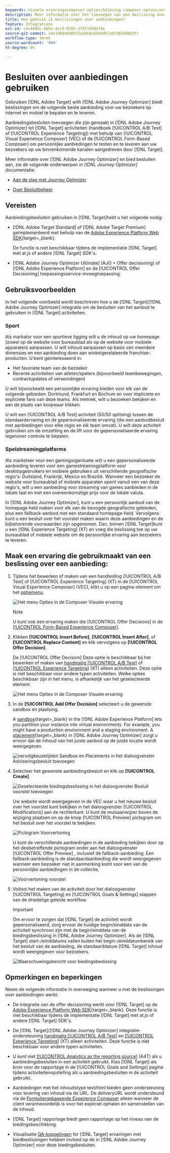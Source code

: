 ```yaml
---
keywords: visuele ervaringscomposer-opties;beleving composer-opties;ervaringsopties;bied beslissing aan;offer decisioning;ajo;optimaliseer de reis
description: Meer informatie over het toevoegen van een beslissing over voorstellen die is gemaakt in [!DNL Adobe Journey Optimizer] aan een activiteit.
title: Hoe gebruik ik beslissingen over aanbiedingen?
feature: Integrations
exl-id: cec46d5c-bb5e-4cc9-8785-370f158d3f8e
source-git-commit: c6e14884dd0972a2de8c659ddb7a6fd659d083fc
workflow-type: tm+mt
source-wordcount: '949'
ht-degree: 0%

---
```


# Besluiten over aanbiedingen gebruiken

Gebruiken [!DNL Adobe Target] with [!DNL Adobe Journey Optimizer] biedt beslissingen om de volgende beste aanbieding voor uw bezoekers op internet en mobiel te bepalen en te leveren.

Aanbiedingsbesluiten toevoegen die zijn gemaakt in [!DNL Adobe Journey Optimizer] tot [!DNL Target] activiteiten (handboek [!UICONTROL A/B Test] of [!UICONTROL Experience Targeting]) met behulp van [!UICONTROL Visual Experience Composer] (VEC) of de [!UICONTROL Form-Based Composer] om persoonlijke aanbiedingen te testen en te leveren aan uw bezoekers op uw binnenkomende kanalen aangedreven door [!DNL Target].

Meer informatie over [!DNL Adobe Journey Optimizer] en bied besluiten aan, zie de volgende onderwerpen in *[!DNL Journey Optimizer]* documentatie:

* [Aan de slag met Journey Optimizer](https://experienceleague.adobe.com/docs/journey-optimizer/using/get-started/get-started.html)

* [Over Besluitbeheer](https://experienceleague.adobe.com/docs/journey-optimizer/using/offer-decisioning/get-started-decision/starting-offer-decisioning.html)

## Vereisten

Aanbiedingsbesluiten gebruiken in [!DNL Target]hebt u het volgende nodig:

* [!DNL Adobe Target Standard] of [!DNL Adobe Target Premium] geïmplementeerd met behulp van de [Adobe Experience Platform Web SDK](https://developer.adobe.com/target/implement/client-side/aep-web-sdk/){target=_blank}.

   De functie is niet beschikbaar tijdens de implementatie [!DNL Target] met at.js of andere [!DNL Target] SDK&#39;s.

* [!DNL Adobe Journey Optimizer Ultimate] (AJO + Offer decisioning) of [!DNL Adobe Experience Platform] en de [!UICONTROL Offer Decisioning] toepassingsservice-invoegtoepassing.

## Gebruiksvoorbeelden

In het volgende voorbeeld wordt beschreven hoe u de [!DNL Target]/[!DNL Adobe Journey Optimizer] integratie om de besluiten van het aanbod te gebruiken in [!DNL Target] activiteiten:

### Sport

Als markator voor een sportieve ligging wilt u de inhoud op uw homepage (zowel op de website voor bureaublad als op de website voor mobiele apparaten) aanpassen. U wilt inhoud aanpassen op basis van meerdere dimensies en een aanbieding doen aan winkelgerelateerde franchise-producten. U bent geïnteresseerd in:

* Het favoriete team van de bezoeker
* Recente activiteiten van atleten/spelers (bijvoorbeeld teambewegingen, contractupdates of verwondingen)

U wilt bijvoorbeeld een persoonlijke ervaring bieden voor elk van de volgende gebieden: Dortmund, Frankfurt en Bochum en voor impliciete en expliciete fans van deze teams. Als metriek, wilt u bezoeken bekijken en aan de plaats van koopwaar klikken.

U wilt een [!UICONTROL A/B Test] activiteit (50/50 splitsing) tussen de standaardervaring en de gepersonaliseerde ervaring (die een aanbodbesluit met aanbiedingen voor elke regio en elk team omvat). U wilt deze activiteit gebruiken om de omzetting en de lift voor de gepersonaliseerde ervaring tegenover controle te bepalen.

### Spelstreamingplatforms

Als marketeer voor een gamingorganisatie wilt u een gepersonaliseerde aanbieding leveren voor een gamestreamingplatform voor desktopgebruikers en mobiele gebruikers uit verschillende geografische regio&#39;s: Duitsland, Frankrijk, Mexico en Brazilië. Wanneer een bezoeker de website voor bureaublad of mobiele apparaten opent vanuit een van deze regio&#39;s, wilt u een aanbieding voor streaming van games aanbieden in de lokale taal en met een overeenkomstige prijs voor de lokale valuta.

In [!DNL Adobe Journey Optimizer], kunt u een persoonlijk aanbod van de homepage held maken voor elk van de beoogde geografische gebieden, plus een fallback-aanbod met een standaard homepage-held. Vervolgens kunt u een besluit over het voorstel maken waarin deze aanbiedingen en de bijbehorende voorwaarden zijn opgenomen. Dan, binnen [!DNL Target]kunt u een [!DNL Experience Targeting] (XT) en voeg die beslissing toe op uw bureaublad of mobiele website om de persoonlijke ervaring aan bezoekers te leveren.

## Maak een ervaring die gebruikmaakt van een beslissing over een aanbieding:

1. Tijdens het bewerken of maken van een handleiding [!UICONTROL A/B Test] of [!UICONTROL Experience Targeting] (XT) in de [!UICONTROL Visual Experience Composer] (VEC), klikt u op een pagina-element om het [optiemenu](/help/main/c-experiences/c-visual-experience-composer/viztarget-options.md).

   ![Het menu Opties in de Composer Visuele ervaring](assets/options-menu1.png)

   >[!NOTE]
   >
   >U kunt ook een ervaring maken die [!UICONTROL Offer Decisions] in de [[!UICONTROL Form-Based Experience Composer]](/help/main/c-experiences/form-experience-composer.md).

1. Klikken **[!UICONTROL Insert Before]**, **[!UICONTROL Insert After]**, of **[!UICONTROL Replace Content]** en klik vervolgens op **[!UICONTROL Offer Decision]**.

   De [!UICONTROL Offer Decision] Deze optie is beschikbaar bij het bewerken of maken van [handmatig [!UICONTROL A/B Test]](/help/main/c-activities/t-test-ab/test-ab.md#types) of [[!UICONTROL Experience Targeting]](/help/main/c-activities/t-experience-target/experience-target.md) (XT) alleen activiteiten. Deze optie is niet beschikbaar voor andere typen activiteiten. Welke opties beschikbaar zijn in het menu, is afhankelijk van het geselecteerde element.

   ![Het menu Opties in de Composer Visuele ervaring](assets/options-menu.png)

1. In de **[!UICONTROL Add Offer Decision]** selecteert u de gewenste sandbox en plaatsing.

   A [sandbox](https://experienceleague.adobe.com/docs/experience-platform/sandbox/ui/overview.html){target=_blank} in the [!DNL Adobe Experience Platform] lets you partition your instance into virtual environments. For example, you might have a production environment and a staging environment. A [placement](https://experienceleague.adobe.com/docs/journey-optimizer/using/offer-decisioning/create-components/creating-placements.html){target=_blank} in [!DNL Adobe Journey Optimizer] zorgt u ervoor dat de inhoud van het juiste aanbod op de juiste locatie wordt weergegeven.

   ![vervolgkeuzelijsten Sandbox en Placements in het dialoogvenster Adviseringsbesluit toevoegen](/help/main/c-integrating-target-with-mac/ajo/assets/sandbox-placement.png)

1. Selecteer het gewenste aanbiedingsbesluit en klik op **[!UICONTROL Create]**.

   ![Geselecteerde biedingsbeslissing in het dialoogvenster Besluit voorstel toevoegen](assets/offer-decision.png)

   Uw website wordt weergegeven in de VEC waar u het nieuwe besluit over het voorstel kunt bekijken in het dialoogvenster [!UICONTROL Modifications] aan de rechterkant. U kunt de muisaanwijzer boven de wijziging plaatsen en op de knop [!UICONTROL Preview] pictogram om het besluit over het voorstel te bekijken.

   ![Pictogram Voorvertoning](assets/preview-icon.png)

   U kunt de verschillende aanbiedingen in de aanbieding bekijken door op het desbetreffende pictogram onder aan het dialoogvenster [!UICONTROL Offer Preview] , inclusief de fallback-aanbieding. Een fallback-aanbieding is de standaardaanbieding die wordt weergegeven wanneer een bezoeker niet in aanmerking komt voor een van de persoonlijke aanbiedingen in de collectie.

   ![Voorvertoning voorstel](assets/offer-preview.png)

1. Voltooi het maken van de activiteit door het dialoogvenster [!UICONTROL Targeting] en [!UICONTROL Goals & Settings] stappen van de driedelige geleide workflow.

   >[!IMPORTANT]
   >
   >Om ervoor te zorgen dat [!DNL Target] de activiteit wordt gepersonaliseerd, zorg ervoor de huidige begin/einddata van de activiteit synchroon zijn met de begin/einddata van de biedingsbeslissing in [!DNL Adobe Journey Optimizer]. Als de [!DNL Target] start-/einddatums vallen buiten het begin-/einddatumbereik van het besluit van de aanbieding, de standaarddatum [!DNL Target] inhoud wordt weergegeven voor bezoekers.

   ![Waarschuwingsbericht voor biedingsbeslissing](/help/main/c-integrating-target-with-mac/ajo/assets/offer-decision-warning.png)

## Opmerkingen en beperkingen

Neem de volgende informatie in overweging wanneer u met de beslissingen over aanbiedingen werkt:

* De integratie van de offer decisioning werkt voor [!DNL Target] op de [Adobe Experience Platform Web SDK](https://developer.adobe.com/target/implement/client-side/aep-web-sdk/){target=_blank}. Deze functie is niet beschikbaar tijdens de implementatie [!DNL Target] met at.js of andere [!DNL Target] SDK&#39;s.

* De [!DNL Target]/[!DNL Adobe Journey Optimizer] integratie-ondersteuning [handmatig [!UICONTROL A/B Test]](/help/main/c-activities/t-test-ab/test-ab.md#types) en [[!UICONTROL Experience Targeting]](/help/main/c-activities/t-experience-target/experience-target.md) (XT) alleen activiteiten. Deze functie is niet beschikbaar voor andere typen activiteiten.

* U kunt niet [[!UICONTROL Analytics as the reporting source]](/help/main/c-integrating-target-with-mac/a4t/a4t.md) (A4T) als u aanbiedingsbesluiten in een activiteit gebruikt. Kies [!DNL Target] als bron voor de rapportage in de [!UICONTROL Goals and Settings] pagina tijdens activiteitenopstelling als u aanbiedingsbesluiten in de activiteit gebruikt.

* Aanbiedingen met het inhoudstype text/html bieden geen ondersteuning voor levering van inhoud via de URL. De deliveryURL wordt ondersteund via de [Formuliergebaseerde Experience Composer](/help/main/c-experiences/form-experience-composer.md) alleen wanneer de client verantwoordelijk is voor het expliciet ophalen en samenstellen van de inhoud.

* [!DNL Target] rapportage biedt geen rapportage op het niveau van de biedingsbeschikking.

* Visualisatie [QA-koppelingen](/help/main/c-activities/c-activity-qa/activity-qa.md) for [!DNL Target] ervaringen met biedbeslissingen hebben invloed op de in [!DNL Adobe Journey Optimizer] voor deze biedingsbesluiten.
